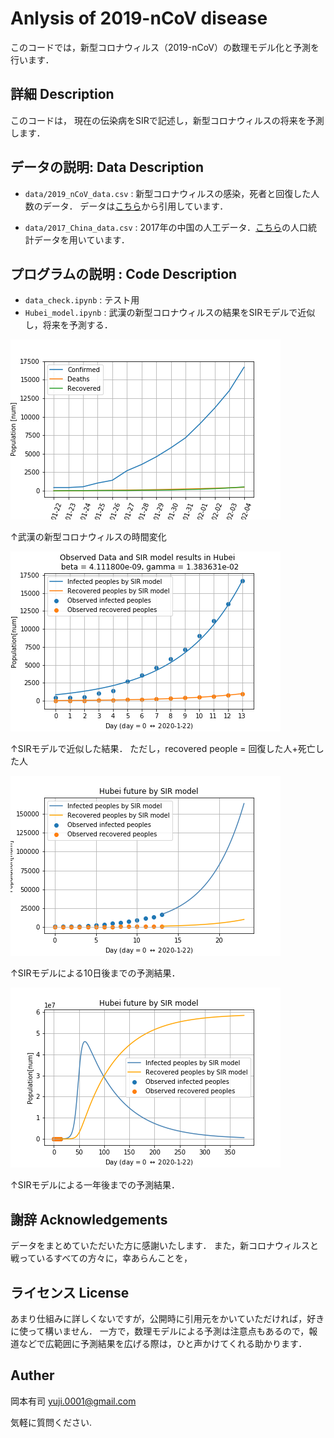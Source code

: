 Anlysis of 2019-nCoV disease
===

このコードでは，新型コロナウィルス（2019-nCoV）の数理モデル化と予測を行います．

## 詳細 Description
このコードは， 現在の伝染病をSIRで記述し，新型コロナウィルスの将来を予測します．

## データの説明: Data Description

 - ``data/2019_nCoV_data.csv`` : 
新型コロナウィルスの感染，死者と回復した人数のデータ． 
データは[こちら](https://www.kaggle.com/sudalairajkumar/novel-corona-virus-2019-dataset/data)から引用しています．

 - ``data/2017_China_data.csv`` : 
2017年の中国の人工データ．[こちら](https://en.wikipedia.org/wiki/List_of_Chinese_administrative_divisions_by_population)の人口統計データを用いています．

## プログラムの説明 : Code Description
- ``data_check.ipynb`` : テスト用
- ``Hubei_model.ipynb`` : 武漢の新型コロナウィルスの結果をSIRモデルで近似し，将来を予測する．

![img1](sample_img/Hubei_time_dose.png)

↑武漢の新型コロナウィルスの時間変化

![img2](sample_img/SIR_model_Hubei.png)

↑SIRモデルで近似した結果．
ただし，recovered people =  回復した人+死亡した人

![img3](sample_img/Hubei_10days_future.png)

↑SIRモデルによる10日後までの予測結果．

![img4](sample_img/Hubei_365days_future.png)

↑SIRモデルによる一年後までの予測結果．


## 謝辞 Acknowledgements
データをまとめていただいた方に感謝いたします．
また，新コロナウィルスと戦っているすべての方々に，幸あらんことを， 

## ライセンス License
あまり仕組みに詳しくないですが，公開時に引用元をかいていただければ，好きに使って構いません．
一方で，数理モデルによる予測は注意点もあるので，報道などで広範囲に予測結果を広げる際は，ひと声かけてくれる助かります．

## Auther

岡本有司 yuji.0001@gmail.com

気軽に質問ください.

